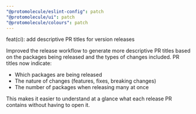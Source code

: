 ```yaml
---
"@protomolecule/eslint-config": patch
"@protomolecule/ui": patch
"@protomolecule/colours": patch
---
```


feat(ci): add descriptive PR titles for version releases

Improved the release workflow to generate more descriptive PR titles based on the packages being released and the types of changes included. PR titles now indicate:

- Which packages are being released
- The nature of changes (features, fixes, breaking changes)
- The number of packages when releasing many at once

This makes it easier to understand at a glance what each release PR contains without having to open it.
